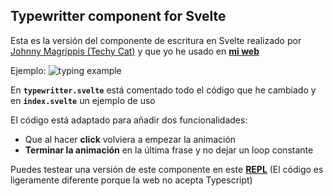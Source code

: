 ## Typewritter component for Svelte

Esta es la versión del componente de escritura en Svelte realizado por [Johnny Magrippis (Techy Cat)](https://github.com/jmagrippis/techy-cat/blob/main/src/routes/(app)/demos/typing-animation/TypingAnimation.svelte) y que yo he usado en **[mi web](https://adrimaqueda.com)**

Ejemplo:
![typing example](https://media.giphy.com/media/vFKqnCdLPNOKc/giphy.gif)


En **`typewritter.svelte`** está comentado todo el código que he cambiado y en **`index.svelte`** un ejemplo de uso


El código está adaptado para añadir dos funcionalidades:
- Que al hacer **click** volviera a empezar la animación
- **Terminar la animación** en la última frase y no dejar un loop constante

Puedes testear una versión de este componente en este **[REPL](https://svelte.dev/repl/b33b21bf4f974d8b8a3a130ef2cd27de?version=3.55.1)** (El código es ligeramente diferente porque la web no acepta Typescript)